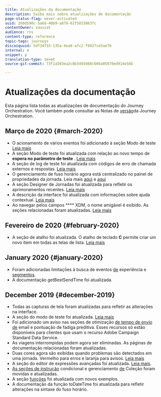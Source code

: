 ```yaml
---
title: Atualizações da documentação
description: Saiba mais sobre atualizações de documentação
page-status-flag: never-activated
uuid: 269d590c-5a6d-40b9-a879-02f5033863fc
contentOwner: sauviat
audience: rns
content-type: reference
topic-tags: journeys
discoiquuid: 5df34f55-135a-4ea8-afc2-f9427ce5ae7b
internal: n
snippet: y
translation-type: tm+mt
source-git-commit: 73f1a503ea2c8b3494460c666a05078ed914e58b

---
```



# Atualizações da documentação

Esta página lista todas as atualizações de documentação do Journey Orchestration.
Você também pode consultar as Notas de [versão](../release-notes/release-notes.md)da Journey Orchestration.

## Março de 2020 {#march-2020}

* O acionamento de vários eventos foi adicionado à seção Modo de teste [Leia mais](../building-journeys/testing-the-journey.md#firing_events)
* A seção Modo de teste foi atualizada com relação ao novo tempo de **espera no parâmetro de teste** . [Leia mais](../building-journeys/testing-the-journey.md)
* A seção de log de teste foi atualizada com códigos de erro de chamada externos e respostas. [Leia mais](../building-journeys/testing-the-journey.md#viewing_logs)
* O gerenciamento de fuso horário agora está centralizado no painel de propriedades da jornada. Leia mais [aqui](../building-journeys/changing-properties.md#timezone) e [aqui](../building-journeys/timezone-management.md)
* A seção Designer de Jornadas foi atualizada para refletir os aprimoramentos recentes. [Leia mais](../building-journeys/using-the-journey-designer.md)
* A descrição da interface foi atualizada com informações sobre ajuda contextual. [Leia mais](../about/user-interface.md#section_ksq_zr1_ffb)
* Ao navegar pelos campos **** XDM, o nome amigável é exibido. As seções relacionadas foram atualizadas. [Leia mais](../about/user-interface.md#friendly-names-display)


## Fevereiro de 2020 {#february-2020}

* A seção de atalho foi atualizada. O atalho de teclado **C** permite criar um novo item em todas as telas de lista. [Leia mais](../about/user-interface.md#section_ksq_zr1_ffb)

## January 2020 {#january-2020}

* Foram adicionadas limitações à busca de eventos [de](../datasource/adobe-experience-platform-data-source.md) experiência e [segmentos](../functions/functioninsegment.md).
* A documentação [](../functions/functiongetbestsendtime.md) getBestSendTime foi atualizada.

## December 2019 {#december-2019}

* Todas as capturas de tela foram atualizadas para refletir as alterações na interface.
* A seção do modo de teste foi atualizada. [Leia mais](../building-journeys/testing-the-journey.md)
* Foi adicionado um aviso nas seções de otimização [de tempo de envio de](../building-journeys/wait-activity.md) email e pontuação de fadiga [](../usecase/leveraging-fatigue-scores.md) preditiva. Esses recursos só estão disponíveis para clientes que usam o recurso Adobe Campaign Standard Data Service.
* As viagens interrompidas podem agora ser eliminadas. As páginas de documentação relacionadas foram atualizadas.
* Duas cores agora são exibidas quando problemas são detectados em uma jornada. Vermelho para erros e laranja para avisos. [Leia mais](../about/troubleshooting.md)
* A seção do editor de expressões avançadas foi atualizada. [Leia mais](../expression/expressionadvanced.md).
* [As seções de instrução](../expression/conditional-instruction.md) condicional e gerenciamento [de](../expression/collection-management-functions.md) Coleção foram movidas e atualizadas.
* A seção [funções](../expression/functions.md) foi atualizada com novos exemplos.
* A documentação da função [](../functions/functiontodatetime.md) toDateTime foi atualizada para refletir alterações na sintaxe do fuso horário.
